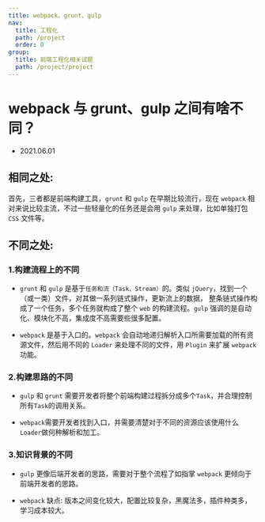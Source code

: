 ```yaml
---
title: webpack、grunt、gulp
nav:
  title: 工程化
  path: /project
  order: 0
group:
  title: 前端工程化相关试题
  path: /project/project
---
```


# webpack 与 grunt、gulp 之间有啥不同？

- 2021.06.01

## 相同之处:

首先，三者都是前端构建工具，`grunt` 和 `gulp` 在早期比较流行，现在 `webpack` 相对来说比较主流，不过一些轻量化的任务还是会用 `gulp` 来处理，比如单独打包 `CSS` 文件等。

## 不同之处:

### 1.构建流程上的不同

- `grunt` 和 `gulp` 是基于`任务和流（Task、Stream）`的。类似 `jQuery`，找到一个（或一类）文件，对其做一系列链式操作，更新流上的数据， 整条链式操作构成了一个任务，多个任务就构成了整个 `web` 的构建流程。`gulp` 强调的是自动化、模块化不高，集成度不高需要些很多配置。

- `webpack` 是基于入口的。`webpack` 会自动地递归解析入口所需要加载的所有资源文件，然后用不同的 `Loader` 来处理不同的文件，用 `Plugin` 来扩展 `webpack` 功能。

### 2.构建思路的不同

- `gulp` 和 `grunt` 需要开发者将整个前端构建过程拆分成多个`Task`，并合理控制所有`Task`的调用关系。

- `webpack`需要开发者找到入口，并需要清楚对于不同的资源应该使用什么`Loader`做何种解析和加工。

### 3.知识背景的不同

- `gulp` 更像后端开发者的思路，需要对于整个流程了如指掌 `webpack` 更倾向于前端开发者的思路。

- `webpack` 缺点: 版本之间变化较大，配置比较复杂，黑魔法多，插件种类多，学习成本较大。
